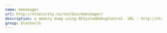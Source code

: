 ```yaml
---
name: memimager
url: http://ntsecurity.nu/toolbox/memimager/
description: a memory dump using NtSystemDebugControl. URL : http://ntsecurity.nu/toolbox/memimager/ Groups : blackarch blackarch-windows blackarch-forensic
group: blackarch
---
```


